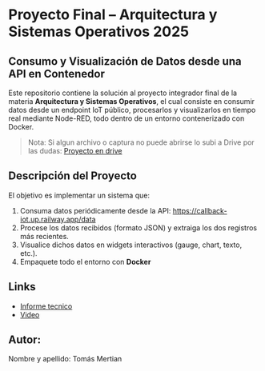 # Proyecto Final – Arquitectura y Sistemas Operativos 2025

## Consumo y Visualización de Datos desde una API en Contenedor

Este repositorio contiene la solución al proyecto integrador final de la materia **Arquitectura y Sistemas Operativos**, el cual consiste en consumir datos desde un endpoint IoT público, procesarlos y visualizarlos en tiempo real mediante Node-RED, todo dentro de un entorno contenerizado con Docker.

> Nota: Si algun archivo o captura no puede abrirse lo subi a Drive por las dudas: [Proyecto en drive](https://drive.google.com/drive/folders/17kGDfzWJoUCWZ19MFwn5Ln02V84zLFMM?usp=sharing)

## Descripción del Proyecto

El objetivo es implementar un sistema que:

1. Consuma datos periódicamente desde la API: https://callback-iot.up.railway.app/data
2. Procese los datos recibidos (formato JSON) y extraiga los dos registros más recientes.
3. Visualice dichos datos en widgets interactivos (gauge, chart, texto, etc.).
4. Empaquete todo el entorno con **Docker**

## Links
- [Informe tecnico](https://drive.google.com/file/d/1xahRAV0M8ZKPCP4HbW1TtTmh_1seotV1/view?usp=sharing)
- [Video](https://drive.google.com/file/d/1cH_5uCesTQ_GKTydgx-AyYE0G3udUSij)

## Autor:
Nombre y apellido: Tomás Mertian